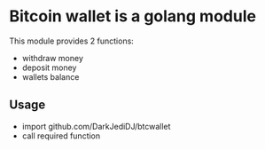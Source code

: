 # Bitcoin wallet is a golang module
This module provides 2 functions:

* withdraw money
* deposit money
* wallets balance

## Usage

* import github.com/DarkJediDJ/btcwallet
* call required function

